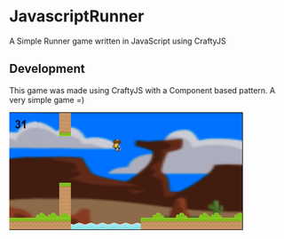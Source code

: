 # JavascriptRunner

A Simple Runner game written in JavaScript using CraftyJS

## Development

This game was made using CraftyJS with a Component based pattern.
A very simple game =)

![Screenshot](SS.png "Screenie")
